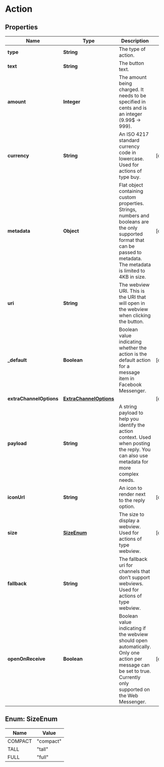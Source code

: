 

# Action


## Properties

| Name | Type | Description | Notes |
|------------ | ------------- | ------------- | -------------|
|**type** | **String** | The type of action. |  |
|**text** | **String** | The button text. |  |
|**amount** | **Integer** | The amount being charged. It needs to be specified in cents and is an integer (9.99$ -&gt; 999). |  |
|**currency** | **String** | An ISO 4217 standard currency code in lowercase. Used for actions of type buy. |  [optional] |
|**metadata** | **Object** | Flat object containing custom properties. Strings, numbers and booleans  are the only supported format that can be passed to metadata. The metadata is limited to 4KB in size.  |  [optional] |
|**uri** | **String** | The webview URI. This is the URI that will open in the webview when clicking the button. |  |
|**_default** | **Boolean** | Boolean value indicating whether the action is the default action for a message item in Facebook Messenger. |  [optional] |
|**extraChannelOptions** | [**ExtraChannelOptions**](ExtraChannelOptions.md) |  |  [optional] |
|**payload** | **String** | A string payload to help you identify the action context. Used when posting the reply. You can also use metadata for more complex needs. |  |
|**iconUrl** | **String** | An icon to render next to the reply option. |  [optional] |
|**size** | [**SizeEnum**](#SizeEnum) | The size to display a webview. Used for actions of type webview. |  [optional] |
|**fallback** | **String** | The fallback uri for channels that don’t support webviews. Used for actions of type webview. |  |
|**openOnReceive** | **Boolean** | Boolean value indicating if the webview should open automatically. Only one action per message can be set to true. Currently only supported on the Web Messenger. |  [optional] |



## Enum: SizeEnum

| Name | Value |
|---- | -----|
| COMPACT | &quot;compact&quot; |
| TALL | &quot;tall&quot; |
| FULL | &quot;full&quot; |



